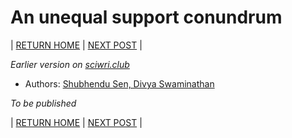 # An unequal support conundrum 

| [RETURN HOME](https://csgsciencesurvey.github.io/WISCSG2018/) | [NEXT POST](./part-2-gender-bias-myth-or-fact.mdpart-2-gender-bias-myth-or-fact.md) |

*Earlier version on [sciwri.club](https://www.sciwri.club/wp-content/uploads/2019/03/CGS-WiS_Team1_20190308-2.pdf)*

- Authors: [Shubhendu Sen, Divya Swaminathan](./authors_contributors.md)

*To be published*

| [RETURN HOME](https://csgsciencesurvey.github.io/WISCSG2018/) | [NEXT POST](./part-2-gender-bias-myth-or-fact.mdpart-2-gender-bias-myth-or-fact.md) |

